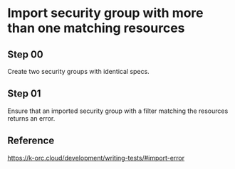 # Import security group with more than one matching resources

## Step 00

Create two security groups with identical specs.

## Step 01

Ensure that an imported security group with a filter matching the resources returns an error.

## Reference

https://k-orc.cloud/development/writing-tests/#import-error
